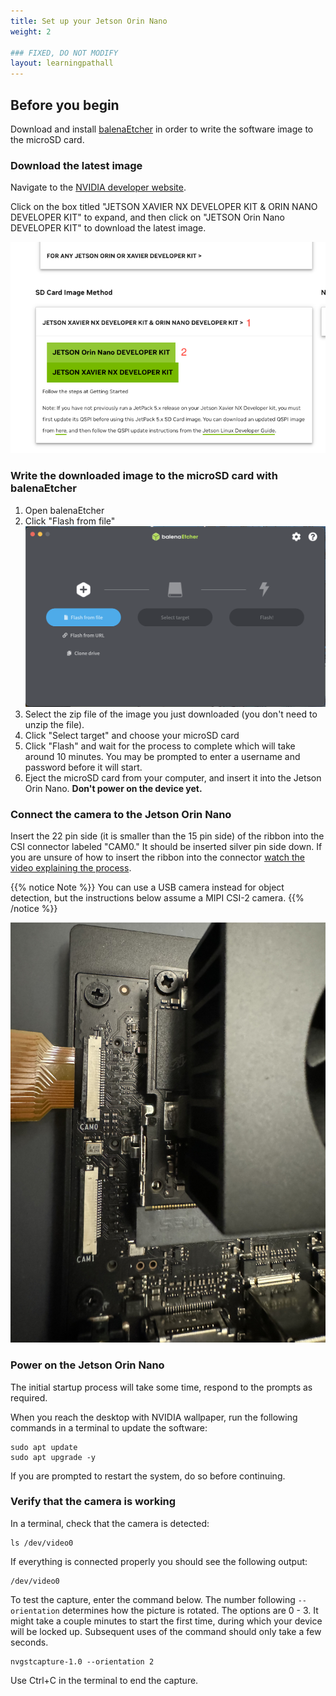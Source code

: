 ```yaml
---
title: Set up your Jetson Orin Nano
weight: 2

### FIXED, DO NOT MODIFY
layout: learningpathall
---
```


## Before you begin

Download and install [balenaEtcher](https://etcher.balena.io/) in order to write the software image to the microSD card.

### Download the latest image

Navigate to the [NVIDIA developer website](https://developer.nvidia.com/embedded/jetpack). 

Click on the box titled "JETSON XAVIER NX DEVELOPER KIT & ORIN NANO DEVELOPER KIT" to expand, and then click on "JETSON Orin Nano DEVELOPER KIT" to download the latest image.

![sdCard Image](./sdcardimage.png)

### Write the downloaded image to the microSD card with balenaEtcher

1. Open balenaEtcher
2. Click "Flash from file"
![balenaEtcher interface](./balenaEtcher1.png)
3. Select the zip file of the image you just downloaded (you don't need to unzip the file).
4. Click "Select target" and choose your microSD card
5. Click "Flash" and wait for the process to complete which will take around 10 minutes. You may be prompted to enter a username and password before it will start.
6. Eject the microSD card from your computer, and insert it into the Jetson Orin Nano. **Don't power on the device yet.**

### Connect the camera to the Jetson Orin Nano

Insert the 22 pin side (it is smaller than the 15 pin side) of the ribbon into the CSI connector labeled "CAM0." It should be inserted silver pin side down.
If you are unsure of how to insert the ribbon into the connector [watch the video explaining the process](https://www.youtube.com/watch?v=EuRXAUU61yM&t=7s).

{{% notice Note %}}
You can use a USB camera instead for object detection, but the instructions below assume a MIPI CSI-2 camera.
{{% /notice %}}

![image of the ribbon inserted into the connector](./cam0connector.jpg)

### Power on the Jetson Orin Nano

The initial startup process will take some time, respond to the prompts as required. 

When you reach the desktop with NVIDIA wallpaper, run the following commands in a terminal to update the software:

```console
sudo apt update
sudo apt upgrade -y
```

If you are prompted to restart the system, do so before continuing.

### Verify that the camera is working

In a terminal, check that the camera is detected:

```console
ls /dev/video0
```

If everything is connected properly you should see the following output:

```output
/dev/video0
```

To test the capture, enter the command below. The number following `--orientation` determines how the picture is rotated. The options are 0 - 3. It might take a couple minutes to start the first time, during which your device will be locked up. Subsequent uses of the command should only take a few seconds.

```console
nvgstcapture-1.0 --orientation 2
```

Use Ctrl+C in the terminal to end the capture.
